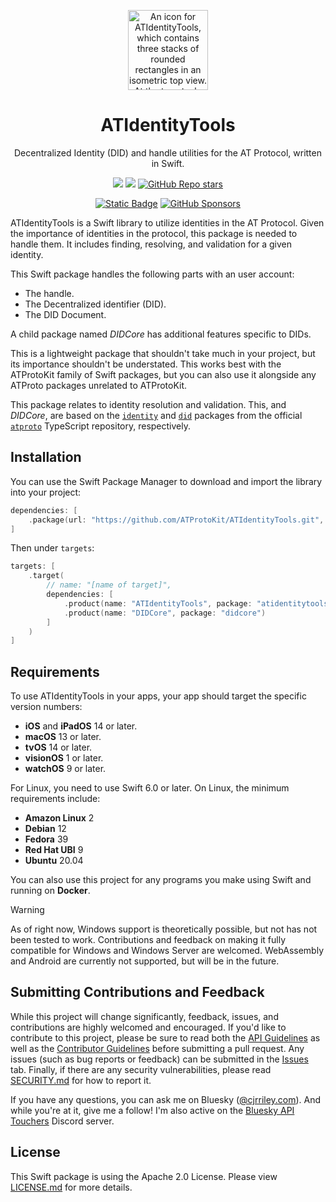 <p align="center">
  <img src="https://github.com/ATProtoKit/ATIdentityTools/blob/main/Sources/ATIdentityTools/Documentation.docc/Resources/atidentitytools_icon.png" height="128" alt="An icon for ATIdentityTools, which contains three stacks of rounded rectangles in an isometric top view. At the top stack, there's an icon of a card with lines on the right side to signify information. On the left side, the at symbol is in a thick weight, with a pointed arrow at the tip, is displayed. The three stacks are, from top to bottom, blue, then two shades of purple.">
</p>

<h1 align="center">ATIdentityTools</h1>

<p align="center">Decentralized Identity (DID) and handle utilities for the AT Protocol, written in Swift.</p>

<div align="center">

[![](https://img.shields.io/endpoint?url=https%3A%2F%2Fswiftpackageindex.com%2Fapi%2Fpackages%2FATProtoKit%2FATCryptography%2Fbadge%3Ftype%3Dswift-versions)](https://swiftpackageindex.com/ATProtoKit/ATCryptography)
[![](https://img.shields.io/endpoint?url=https%3A%2F%2Fswiftpackageindex.com%2Fapi%2Fpackages%2FATProtoKit%2FATCryptography%2Fbadge%3Ftype%3Dplatforms)](https://swiftpackageindex.com/ATProtoKit/ATCryptography)
[![GitHub Repo stars](https://img.shields.io/github/stars/atprotokit/atidentitytools?style=flat&logo=github)](https://github.com/ATProtoKit/ATIdentityTools)

</div>
<div align="center">

[![Static Badge](https://img.shields.io/badge/Follow-%40cjrriley.com-0073fa?style=flat&logo=bluesky&labelColor=%23151e27&link=https%3A%2F%2Fbsky.app%2Fprofile%2Fcjrriley.com)](https://bsky.app/profile/cjrriley.com)
[![GitHub Sponsors](https://img.shields.io/github/sponsors/masterj93?color=%23cb5f96&link=https%3A%2F%2Fgithub.com%2Fsponsors%2FMasterJ93)](https://github.com/sponsors/MasterJ93)

</div>

ATIdentityTools is a Swift library to utilize identities in the AT Protocol. Given the importance of identities in the protocol, this package is needed to handle them. It includes finding, resolving, and validation for a given identity.

This Swift package handles the following parts with an user account:
- The handle.
- The Decentralized identifier (DID).
- The DID Document.

A child package named _DIDCore_ has additional features specific to DIDs.

This is a lightweight package that shouldn't take much in your project, but its importance shouldn't be understated. This works best with the ATProtoKit family of Swift packages, but you can also use it alongside any ATProto packages unrelated to ATProtoKit.

This package relates to identity resolution and validation. This, and _DIDCore_, are based on the [`identity`](https://github.com/bluesky-social/atproto/tree/main/packages/identity) and [`did`](https://github.com/bluesky-social/atproto/tree/main/packages/did) packages from the official [`atproto`](https://github.com/bluesky-social/atproto) TypeScript repository, respectively.

## Installation
You can use the Swift Package Manager to download and import the library into your project:
```swift
dependencies: [
    .package(url: "https://github.com/ATProtoKit/ATIdentityTools.git", from: "0.1.0")
]
```

Then under `targets`:
```swift
targets: [
    .target(
        // name: "[name of target]",
        dependencies: [
            .product(name: "ATIdentityTools", package: "atidentitytools"),
            .product(name: "DIDCore", package: "didcore")
        ]
    )
]
```

## Requirements
To use ATIdentityTools in your apps, your app should target the specific version numbers:
- **iOS** and **iPadOS** 14 or later.
- **macOS** 13 or later.
- **tvOS** 14 or later.
- **visionOS** 1 or later.
- **watchOS** 9 or later.

For Linux, you need to use Swift 6.0 or later. On Linux, the minimum requirements include:
- **Amazon Linux** 2
- **Debian** 12
- **Fedora** 39
- **Red Hat UBI** 9
- **Ubuntu** 20.04

You can also use this project for any programs you make using Swift and running on **Docker**.

> [!WARNING]
> As of right now, Windows support is theoretically possible, but not has not been tested to work. Contributions and feedback on making it fully compatible for Windows and Windows Server are welcomed. WebAssembly and Android are currently not supported, but will be in the future.

## Submitting Contributions and Feedback
While this project will change significantly, feedback, issues, and contributions are highly welcomed and encouraged. If you'd like to contribute to this project, please be sure to read both the [API Guidelines](https://github.com/ATProtoKit/ATIdentityTools/blob/main/API_GUIDELINES.md) as well as the [Contributor Guidelines](https://github.com/MasterJ93/ATProtoKit/blob/main/CONTRIBUTING.md) before submitting a pull request. Any issues (such as bug reports or feedback) can be submitted in the [Issues](https://github.com/ATProtoKit/ATIdentityTools/issues) tab. Finally, if there are any security vulnerabilities, please read [SECURITY.md](https://github.com/ATProtoKit/ATIdentityTools/blob/main/SECURITY.md) for how to report it.

If you have any questions, you can ask me on Bluesky ([@cjrriley.com](https://bsky.app/profile/cjrriley.com)). And while you're at it, give me a follow! I'm also active on the [Bluesky API Touchers](https://discord.gg/3srmDsHSZJ) Discord server.

## License
This Swift package is using the Apache 2.0 License. Please view [LICENSE.md](https://github.com/ATProtoKit/ATIdentityTools/blob/main/LICENSE.md) for more details.
